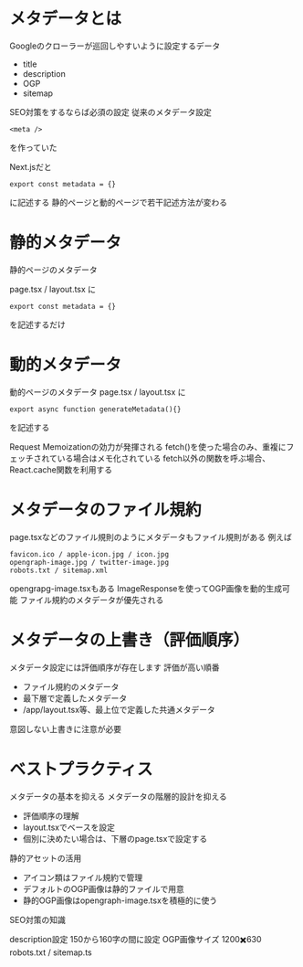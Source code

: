 # メタデータとは
Googleのクローラーが巡回しやすいように設定するデータ

* title
* description
* OGP
* sitemap

SEO対策をするならば必須の設定
従来のメタデータ設定

```
<meta />
```

を作っていた

Next.jsだと

```
export const metadata = {}
```

に記述する
静的ページと動的ページで若干記述方法が変わる

# 静的メタデータ
静的ページのメタデータ

page.tsx / layout.tsx に

```
export const metadata = {}
```

を記述するだけ


# 動的メタデータ
動的ページのメタデータ
page.tsx / layout.tsx に

```
export async function generateMetadata(){}
```

を記述する

Request Memoizationの効力が発揮される
fetch()を使った場合のみ、重複にフェッチされている場合はメモ化されている
fetch以外の関数を呼ぶ場合、React.cache関数を利用する

# メタデータのファイル規約
page.tsxなどのファイル規則のようにメタデータもファイル規則がある
例えば

```
favicon.ico / apple-icon.jpg / icon.jpg
opengraph-image.jpg / twitter-image.jpg
robots.txt / sitemap.xml
```

opengrapg-image.tsxもある
ImageResponseを使ってOGP画像を動的生成可能
ファイル規約のメタデータが優先される

# メタデータの上書き（評価順序）
メタデータ設定には評価順序が存在します
評価が高い順番

- ファイル規約のメタデータ
- 最下層で定義したメタデータ
- /app/layout.tsx等、最上位で定義した共通メタデータ

意図しない上書きに注意が必要

# ベストプラクティス
メタデータの基本を抑える
メタデータの階層的設計を抑える

* 評価順序の理解
* layout.tsxでベースを設定
* 個別に決めたい場合は、下層のpage.tsxで設定する

静的アセットの活用

* アイコン類はファイル規約で管理
* デフォルトのOGP画像は静的ファイルで用意
* 静的OGP画像はopengraph-image.tsxを積極的に使う

SEO対策の知識

description設定 150から160字の間に設定
OGP画像サイズ 1200✖️630
robots.txt / sitemap.ts
